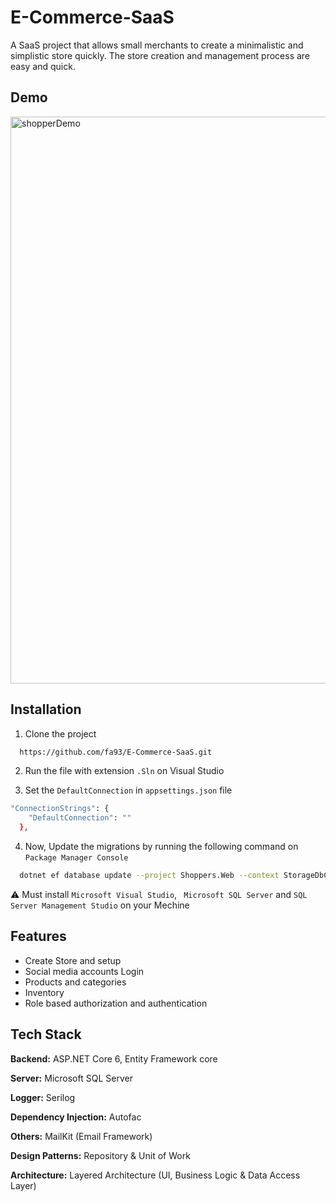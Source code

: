 # E-Commerce-SaaS 

A SaaS project that allows small merchants to create a minimalistic and simplistic store quickly. The store creation and management process are easy and quick.

## Demo
<img width="907" alt="shopperDemo" src="https://user-images.githubusercontent.com/61489549/206221106-4bb8b585-9962-467b-8f12-62d9efdebc26.PNG">

## Installation

1) Clone the project
```bash
  https://github.com/fa93/E-Commerce-SaaS.git
```
2) Run the file with extension ` .Sln ` on Visual Studio

3) Set the `DefaultConnection` in `appsettings.json` file 
```bash
"ConnectionStrings": {
    "DefaultConnection": ""
  },
```

4) Now, Update the migrations by running the following command on ``` Package Manager Console ```
```bash
  dotnet ef database update --project Shoppers.Web --context StorageDbContext
```
⚠️ Must install ` Microsoft Visual Studio `, ` Microsoft SQL Server` and `SQL Server Management Studio` on your Mechine

## Features
- Create Store and setup
- Social media accounts Login
-	Products and categories
-	Inventory
- Role based authorization and authentication

## Tech Stack

**Backend:** ASP.NET Core 6, Entity Framework core

**Server:**  Microsoft SQL Server

**Logger:** Serilog

**Dependency Injection:** Autofac

**Others:** MailKit (Email Framework)

**Design Patterns:** Repository & Unit of Work

**Architecture:** Layered Architecture (UI, Business Logic & Data Access Layer)
